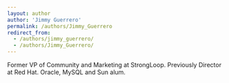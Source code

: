 ```yaml
---
layout: author
author: 'Jimmy Guerrero'
permalink: /authors/Jimmy_Guerrero
redirect_from:
  - /authors/jimmy_guerrero/
  - /authors/Jimmy_Guerrero/
---
```

Former VP of Community and Marketing at StrongLoop. Previously Director at Red Hat. Oracle, MySQL and Sun alum.